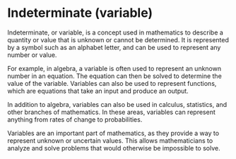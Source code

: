 # Indeterminate (variable)

Indeterminate, or variable, is a concept used in mathematics to describe a quantity or value that is unknown or cannot be determined. It is represented by a symbol such as an alphabet letter, and can be used to represent any number or value.

For example, in algebra, a variable is often used to represent an unknown number in an equation. The equation can then be solved to determine the value of the variable. Variables can also be used to represent functions, which are equations that take an input and produce an output.

In addition to algebra, variables can also be used in calculus, statistics, and other branches of mathematics. In these areas, variables can represent anything from rates of change to probabilities.

Variables are an important part of mathematics, as they provide a way to represent unknown or uncertain values. This allows mathematicians to analyze and solve problems that would otherwise be impossible to solve.

